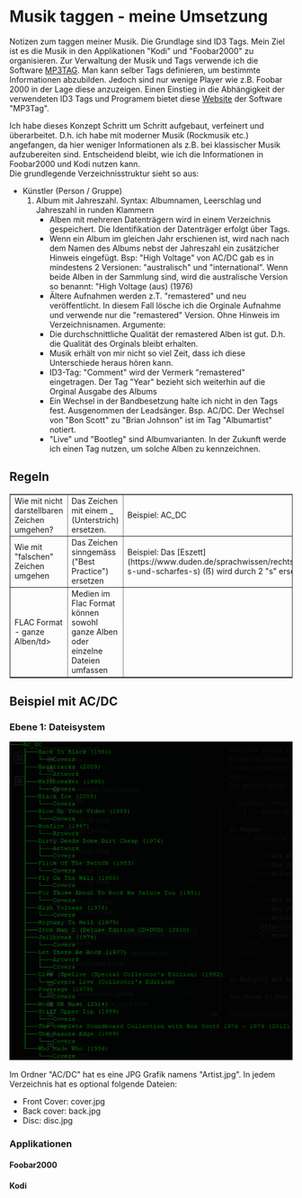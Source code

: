 # Musik taggen - meine Umsetzung

Notizen zum taggen meiner Musik. Die Grundlage sind ID3 Tags. Mein Ziel ist es die Musik in den Applikationen "Kodi" und "Foobar2000" zu organisieren. Zur Verwaltung der Musik und Tags verwende ich die Software [MP3TAG](https://www.mp3tag.de). Man kann selber Tags definieren, um bestimmte Informationen abzubilden. Jedoch sind nur wenige Player wie z.B. Foobar 2000 in der Lage diese anzuzeigen.  Einen Einstieg in die Abhängigkeit der verwendeten ID3 Tags und Programem bietet diese [Website](http://help.mp3tag.de/main_tags.html) der Software "MP3Tag".  

Ich habe dieses Konzept Schritt um Schritt aufgebaut, verfeinert und überarbeitet. D.h. ich habe mit moderner Musik (Rockmusik etc.) angefangen, da hier weniger Informationen als z.B. bei klassischer Musik aufzubereiten sind. Entscheidend bleibt, wie ich die Informationen in Foobar2000 und Kodi nutzen kann.  
Die grundlegende Verzeichnisstruktur sieht so aus:  

* Künstler (Person / Gruppe)
    1. Album mit Jahreszahl. Syntax: Albumnamen, Leerschlag und Jahreszahl in runden Klammern
        * Alben mit mehreren Datenträgern wird in einem Verzeichnis gespeichert. Die Identifikation der Datenträger erfolgt über Tags.    
        * Wenn ein Album im gleichen Jahr erschienen ist, wird nach nach dem Namen des Albums nebst der Jahreszahl ein zusätzicher Hinweis eingefügt. Bsp: "High Voltage" von AC/DC gab es in mindestens 2 Versionen: "australisch" und "international". Wenn beide Alben in der Sammlung sind, wird die australische Version so benannt: "High Voltage (aus) (1976)
        * Ältere Aufnahmen werden z.T. "remastered" und neu veröffentlicht. In diesem Fall lösche ich die Orginale Aufnahme und verwende nur die "remastered" Version. Ohne Hinweis im Verzeichnisnamen. Argumente:  
        * Die durchschnittliche Qualität der remastered Alben ist gut. D.h. die Qualität des Orginals bleibt erhalten.  
        * Musik erhält von mir nicht so viel Zeit, dass ich diese Unterschiede heraus hören kann.
        * ID3-Tag: "Comment" wird der Vermerk "remastered" eingetragen. Der Tag "Year" bezieht sich weiterhin auf die Orginal Ausgabe des Albums 
        * Ein Wechsel in der Bandbesetzung halte ich nicht in den Tags fest. Ausgenommen der Leadsänger. Bsp. AC/DC. Der Wechsel von "Bon Scott" zu "Brian Johnson" ist im Tag "Albumartist" notiert.
        * "Live" und "Bootleg" sind Albumvarianten. In der Zukunft werde ich einen Tag nutzen, um solche Alben zu kennzeichnen.
  

<div style="page-break-after: always;"></div>


## Regeln
<table border="1" width="100%">
    <tr>
        <td>Wie mit nicht darstellbaren Zeichen umgehen?</td>
        <td>Das Zeichen mit einem _ (Unterstrich) ersetzen.</td>
        <td>Beispiel: AC_DC</td>
    </tr>
    <tr>
        <td>Wie mit "falschen" Zeichen umgehen</td>
        <td>Das Zeichen sinngemäss ("Best Practice") ersetzen</td>
        <td>Beispiel: Das [Eszett](https://www.duden.de/sprachwissen/rechtschreibregeln/doppel-s-und-scharfes-s) (ẞ) wird durch 2 "s" ersetzt. </td>
    </tr>
     <tr>
        <td>FLAC Format - ganze Alben/td>
        <td>Medien im Flac Format können sowohl ganze Alben oder einzelne Dateien umfassen</td>
        <td></tr>   
</table>

    
## Beispiel mit AC/DC  

### Ebene 1: Dateisystem

![AC/DC Verzeichnisbaum](../images/musik_taggen/ac_dc_baum.png)  

Im Ordner "AC/DC" hat es eine JPG Grafik namens "Artist.jpg". In jedem Verzeichnis hat es optional folgende Dateien:  
* Front Cover:    cover.jpg
* Back cover:     back.jpg
* Disc:           disc.jpg

### Applikationen

#### Foobar2000

#### Kodi


